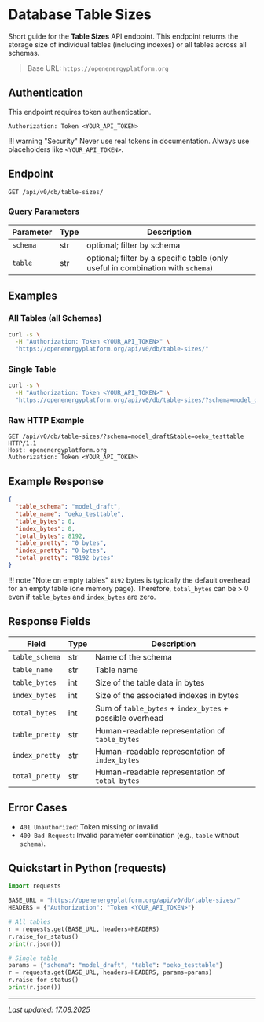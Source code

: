 <!--
SPDX-FileCopyrightText: 2025 Jonas Huber <https://github.com/jh-RLI> © Reiner Lemoine Institut

SPDX-License-Identifier: CC0-1.0
-->


# Database Table Sizes

Short guide for the **Table Sizes** API endpoint. This endpoint returns the storage size of individual tables (including indexes) or all tables across all schemas.

> Base URL: `https://openenergyplatform.org`

## Authentication

This endpoint requires token authentication.

```http
Authorization: Token <YOUR_API_TOKEN>
```

!!! warning "Security"
    Never use real tokens in documentation. Always use placeholders like `<YOUR_API_TOKEN>`.

## Endpoint

```
GET /api/v0/db/table-sizes/
```

### Query Parameters

| Parameter | Type | Description                                                                     |
| --------- | ---- | ------------------------------------------------------------------------------- |
| `schema`  | str  | optional; filter by schema                                                      |
| `table`   | str  | optional; filter by a specific table (only useful in combination with `schema`) |

## Examples

### All Tables (all Schemas)

```bash
curl -s \
  -H "Authorization: Token <YOUR_API_TOKEN>" \
  "https://openenergyplatform.org/api/v0/db/table-sizes/"
```

### Single Table

```bash
curl -s \
  -H "Authorization: Token <YOUR_API_TOKEN>" \
  "https://openenergyplatform.org/api/v0/db/table-sizes/?schema=model_draft&table=oeko_testtable"
```

### Raw HTTP Example

```http
GET /api/v0/db/table-sizes/?schema=model_draft&table=oeko_testtable HTTP/1.1
Host: openenergyplatform.org
Authorization: Token <YOUR_API_TOKEN>
```

## Example Response

```json
{
  "table_schema": "model_draft",
  "table_name": "oeko_testtable",
  "table_bytes": 0,
  "index_bytes": 0,
  "total_bytes": 8192,
  "table_pretty": "0 bytes",
  "index_pretty": "0 bytes",
  "total_pretty": "8192 bytes"
}
```

!!! note "Note on empty tables"
    `8192` bytes is typically the default overhead for an empty table (one memory page). Therefore, `total_bytes` can be > 0 even if `table_bytes` and `index_bytes` are zero.

## Response Fields

| Field          | Type | Description                                              |
| -------------- | ---- | -------------------------------------------------------- |
| `table_schema` | str  | Name of the schema                                       |
| `table_name`   | str  | Table name                                               |
| `table_bytes`  | int  | Size of the table data in bytes                          |
| `index_bytes`  | int  | Size of the associated indexes in bytes                  |
| `total_bytes`  | int  | Sum of `table_bytes` + `index_bytes` + possible overhead |
| `table_pretty` | str  | Human-readable representation of `table_bytes`           |
| `index_pretty` | str  | Human-readable representation of `index_bytes`           |
| `total_pretty` | str  | Human-readable representation of `total_bytes`           |

## Error Cases

* `401 Unauthorized`: Token missing or invalid.
* `400 Bad Request`: Invalid parameter combination (e.g., `table` without `schema`).

## Quickstart in Python (requests)

```python
import requests

BASE_URL = "https://openenergyplatform.org/api/v0/db/table-sizes/"
HEADERS = {"Authorization": "Token <YOUR_API_TOKEN>"}

# All tables
r = requests.get(BASE_URL, headers=HEADERS)
r.raise_for_status()
print(r.json())

# Single table
params = {"schema": "model_draft", "table": "oeko_testtable"}
r = requests.get(BASE_URL, headers=HEADERS, params=params)
r.raise_for_status()
print(r.json())
```

---

*Last updated: 17.08.2025*

